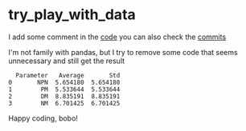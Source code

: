 # try_play_with_data

I add some comment in the [code](https://github.com/Mason-Lin/try_play_with_data/blob/main/mer_recal.py)
you can also check the [commits](https://github.com/Mason-Lin/try_play_with_data/commits/main)

I'm not family with pandas, but I try to remove some code that seems unnecessary and still get the result

```
  Parameter   Average       Std
0       NPN  5.654180  5.654180
1        PM  5.533644  5.533644
2        DM  8.835191  8.835191
3        NM  6.701425  6.701425
```

Happy coding, bobo!
